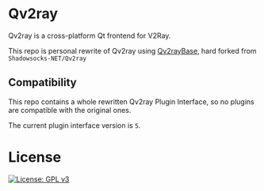 # Qv2ray

Qv2ray is a cross-platform Qt frontend for V2Ray.

This repo is personal rewrite of Qv2ray using [Qv2rayBase](https://github.com/moodyhunter/Qv2rayBase), hard forked from `Shadowsocks-NET/Qv2ray`

## Compatibility

This repo contains a whole rewritten Qv2ray Plugin Interface, so no plugins are compatible with the original ones.

The current plugin interface version is `5`.

# License

[![License: GPL v3](https://www.gnu.org/graphics/gplv3-127x51.png)](https://www.gnu.org/licenses/gpl-3.0)
